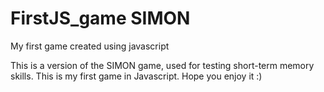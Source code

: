 # FirstJS_game SIMON
My first game created using javascript

This is a version of the SIMON game, used for testing short-term memory skills. This is my first game in Javascript. Hope you enjoy it :)
